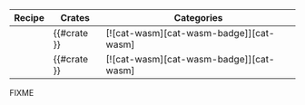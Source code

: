 | Recipe | Crates | Categories |
|--------|--------|------------|
|  | {{#crate }} | [![cat-wasm][cat-wasm-badge]][cat-wasm] |
|  | {{#crate }} | [![cat-wasm][cat-wasm-badge]][cat-wasm] |

<div class="hidden">
FIXME
</div>
